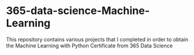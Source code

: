 # 365-data-science-Machine-Learning
This repository contains various projects that I completed in order to obtain the Machine Learning with Python Certificate from 365 Data Science
